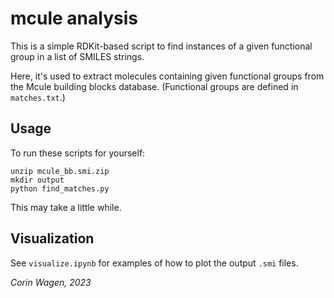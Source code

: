 # mcule analysis

This is a simple RDKit-based script to find instances of a given functional group in a list of SMILES strings.

Here, it's used to extract molecules containing given functional groups from the Mcule building blocks database.
(Functional groups are defined in ``matches.txt``.)

## Usage

To run these scripts for yourself:

```
unzip mcule_bb.smi.zip
mkdir output
python find_matches.py
```

This may take a little while.

## Visualization

See ``visualize.ipynb`` for examples of how to plot the output ``.smi`` files.

*Corin Wagen, 2023*
